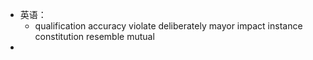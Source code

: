 - 英语：
	- qualification
	  accuracy
	  violate
	  deliberately
	  mayor
	  impact
	  instance
	  constitution
	  resemble
	  mutual
-